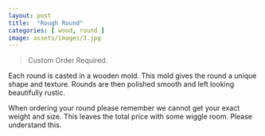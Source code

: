 ```yaml
---
layout: post
title:  "Rough Round"
categories: [ wood, round ]
image: assets/images/3.jpg
---
```

> Custom Order Required.

Each round is casted in a wooden mold. This mold gives the round a unique shape and texture. Rounds are then polished smooth and left looking beautifully rustic.

When ordering your round please remember we cannot get your exact weight and size. This leaves the total price with some wiggle room. Please understand this.
